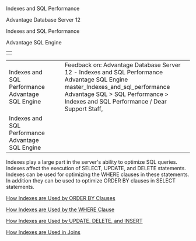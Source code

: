 Indexes and SQL Performance




Advantage Database Server 12  

Indexes and SQL Performance

Advantage SQL Engine

|  |
| --- |
|  |

|  |  |  |  |  |
| --- | --- | --- | --- | --- |
| Indexes and SQL Performance  Advantage SQL Engine |  |  | Feedback on: Advantage Database Server 12 - Indexes and SQL Performance Advantage SQL Engine master\_Indexes\_and\_sql\_performance Advantage SQL > SQL Performance > Indexes and SQL Performance / Dear Support Staff, |  |
| Indexes and SQL Performance  Advantage SQL Engine |  |  |  |  |

Indexes play a large part in the server's ability to optimize SQL queries. Indexes affect the execution of SELECT, UPDATE, and DELETE statements. Indexes can be used for optimizing the WHERE clauses in these statements. In addition they can be used to optimize ORDER BY clauses in SELECT statements.

[How Indexes are Used by ORDER BY Clauses](master_how_indexes_are_used_by_order_by_clauses.htm)

[How Indexes are Used by the WHERE Clause](master_how_indexes_are_used_by_the_where_clause.htm)

[How Indexes are Used by UPDATE, DELETE, and INSERT](master_how_indexes_are_used_by_update_delete_and_insert.htm)

[How Indexes are Used in Joins](master_how_indexes_are_used_in_joins.htm)